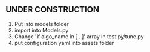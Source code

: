 ## UNDER CONSTRUCTION

1. Put into models folder
2. import into Models.py
3. Change 'if algo_name in [...]' array in test.py/tune.py
4. put configuration yaml into assets  folder
